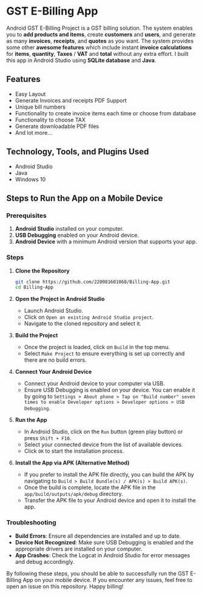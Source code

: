 # GST E-Billing App

Android GST E-Billing Project is a GST billing solution. The system enables you to **add products and items**, create **customers** and **users**, and generate as many **invoices**, **receipts**, and **quotes** as you want. The system provides some other **awesome features** which include instant **invoice calculations** for **items**, **quantity**, **Taxes** / **VAT** and **total** without any extra effort. I built this app in Android Studio using **SQLite database** and **Java**.

## Features
* Easy Layout
* Generate Invoices and receipts PDF Support
* Unique bill numbers
* Functionality to create invoice items each time or choose from database
* Functionality to choose TAX
* Generate downloadable PDF files
* And lot more...

## Technology, Tools, and Plugins Used
* Android Studio
* Java
* Windows 10

## Steps to Run the App on a Mobile Device

### Prerequisites
1. **Android Studio** installed on your computer.
2. **USB Debugging** enabled on your Android device.
3. **Android Device** with a minimum Android version that supports your app.

### Steps

1. **Clone the Repository**
    ```sh
    git clone https://github.com/220081601068/Billing-App.git
    cd Billing-App
    ```

2. **Open the Project in Android Studio**
    - Launch Android Studio.
    - Click on `Open an existing Android Studio project`.
    - Navigate to the cloned repository and select it.

3. **Build the Project**
    - Once the project is loaded, click on `Build` in the top menu.
    - Select `Make Project` to ensure everything is set up correctly and there are no build errors.

4. **Connect Your Android Device**
    - Connect your Android device to your computer via USB.
    - Ensure USB Debugging is enabled on your device. You can enable it by going to `Settings > About phone > Tap on "Build number" seven times to enable Developer options > Developer options > USB Debugging`.

5. **Run the App**
    - In Android Studio, click on the `Run` button (green play button) or press `Shift + F10`.
    - Select your connected device from the list of available devices.
    - Click `OK` to start the installation process.

6. **Install the App via APK (Alternative Method)**
    - If you prefer to install the APK file directly, you can build the APK by navigating to `Build > Build Bundle(s) / APK(s) > Build APK(s)`.
    - Once the build is complete, locate the APK file in the `app/build/outputs/apk/debug` directory.
    - Transfer the APK file to your Android device and open it to install the app.

### Troubleshooting
- **Build Errors**: Ensure all dependencies are installed and up to date.
- **Device Not Recognized**: Make sure USB Debugging is enabled and the appropriate drivers are installed on your computer.
- **App Crashes**: Check the Logcat in Android Studio for error messages and debug accordingly.

By following these steps, you should be able to successfully run the GST E-Billing App on your mobile device. If you encounter any issues, feel free to open an issue on this repository. Happy billing!
